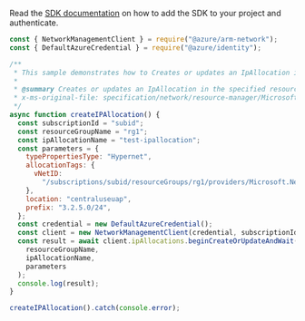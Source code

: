 Read the [SDK documentation](https://github.com/Azure/azure-sdk-for-js/blob/%40azure%2Farm-network_27.0.0/sdk/network/arm-network/README.md) on how to add the SDK to your project and authenticate.

```javascript
const { NetworkManagementClient } = require("@azure/arm-network");
const { DefaultAzureCredential } = require("@azure/identity");

/**
 * This sample demonstrates how to Creates or updates an IpAllocation in the specified resource group.
 *
 * @summary Creates or updates an IpAllocation in the specified resource group.
 * x-ms-original-file: specification/network/resource-manager/Microsoft.Network/stable/2021-05-01/examples/IpAllocationCreate.json
 */
async function createIPAllocation() {
  const subscriptionId = "subid";
  const resourceGroupName = "rg1";
  const ipAllocationName = "test-ipallocation";
  const parameters = {
    typePropertiesType: "Hypernet",
    allocationTags: {
      vNetID:
        "/subscriptions/subid/resourceGroups/rg1/providers/Microsoft.Network/virtualNetworks/HypernetVnet1",
    },
    location: "centraluseuap",
    prefix: "3.2.5.0/24",
  };
  const credential = new DefaultAzureCredential();
  const client = new NetworkManagementClient(credential, subscriptionId);
  const result = await client.ipAllocations.beginCreateOrUpdateAndWait(
    resourceGroupName,
    ipAllocationName,
    parameters
  );
  console.log(result);
}

createIPAllocation().catch(console.error);
```
